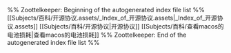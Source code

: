 %% Zoottelkeeper: Beginning of the autogenerated index file list  %%
 [[Subjects/百科/开源协议.assets/_Index_of_开源协议.assets|_Index_of_开源协议.assets]]
 [[Subjects/百科/开源协议|开源协议]]
 [[Subjects/百科/查看macos的电池损耗|查看macos的电池损耗]]
%% Zoottelkeeper: End of the autogenerated index file list  %%
